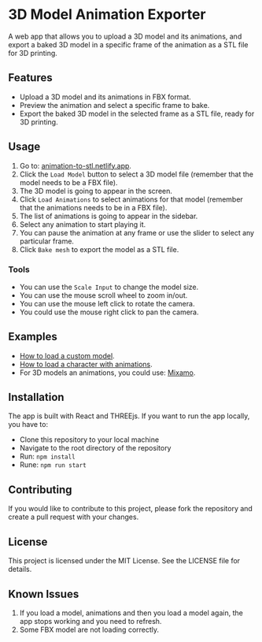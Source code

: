 # 3D Model Animation Exporter
A web app that allows you to upload a 3D model and its animations, and export a baked 3D model in a specific frame of the animation as a STL file for 3D printing.

## Features
- Upload a 3D model and its animations in FBX format.
- Preview the animation and select a specific frame to bake.
- Export the baked 3D model in the selected frame as a STL file, ready for 3D printing.

## Usage
1. Go to: [animation-to-stl.netlify.app](https://animation-to-stl.netlify.app/).
2. Click the `Load Model` button to select a 3D model file (remember that the model needs to be a FBX file).
3. The 3D model is going to appear in the screen. 
4. Click `Load Animations` to select animations for that model (remember that the animations needs to be in a FBX file).
5. The list of animations is going to appear in the sidebar.
6. Select any animation to start playing it.
7. You can pause the animation at any frame or use the slider to select any particular frame.
8. Click `Bake mesh` to export the model as a STL file.

### Tools
- You can use the `Scale Input` to change the model size.
- You can use the mouse scroll wheel to zoom in/out.
- You can use the mouse left click to rotate the camera.
- You could use the mouse right click to pan the camera.

## Examples
- [How to load a custom model](https://www.loom.com/share/3b592a51f62741c9a2c7255c0805cb0b).
- [How to load a character with animations](https://www.loom.com/share/910fccfda36a4847bdad9bd2241c2f50).
- For 3D models an animations, you could use: [Mixamo](https://www.mixamo.com/#/).

## Installation
The app is built with React and THREEjs. If you want to run the app locally, you have to:

- Clone this repository to your local machine
- Navigate to the root directory of the repository
- Run: `npm install` 
- Rune: `npm run start`

## Contributing
If you would like to contribute to this project, please fork the repository and create a pull request with your changes.

## License
This project is licensed under the MIT License. See the LICENSE file for details.

## Known Issues
1. If you load a model, animations and then you load a model again, the app stops working and you need to refresh.
2. Some FBX model are not loading correctly.